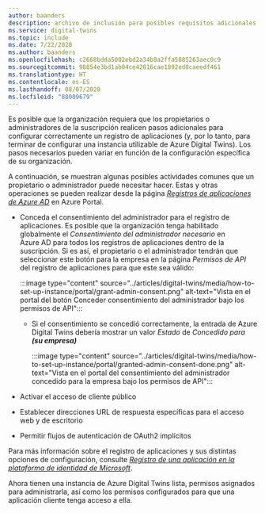 ```yaml
---
author: baanders
description: archivo de inclusión para posibles requisitos adicionales en la configuración de Azure Digital Twins
ms.service: digital-twins
ms.topic: include
ms.date: 7/22/2020
ms.author: baanders
ms.openlocfilehash: c2668bdda5002ebd2a34b8a2ffa5885263aec0c9
ms.sourcegitcommit: 98854e3bd1ab04ce42816cae1892ed0caeedf461
ms.translationtype: HT
ms.contentlocale: es-ES
ms.lasthandoff: 08/07/2020
ms.locfileid: "88009679"
---
```

Es posible que la organización requiera que los propietarios o administradores de la suscripción realicen pasos adicionales para configurar correctamente un registro de aplicaciones (y, por lo tanto, para terminar de configurar una instancia utilizable de Azure Digital Twins). Los pasos necesarios pueden variar en función de la configuración específica de su organización.

A continuación, se muestran algunas posibles actividades comunes que un propietario o administrador puede necesitar hacer. Estas y otras operaciones se pueden realizar desde la página [*Registros de aplicaciones de Azure AD*](https://portal.azure.com/#blade/Microsoft_AAD_IAM/ActiveDirectoryMenuBlade/RegisteredApps) en Azure Portal.
* Conceda el consentimiento del administrador para el registro de aplicaciones. Es posible que la organización tenga habilitado globalmente el *Consentimiento del administrador necesario* en Azure AD para todos los registros de aplicaciones dentro de la suscripción. Si es así, el propietario o el administrador tendrán que seleccionar este botón para la empresa en la página *Permisos de API* del registro de aplicaciones para que este sea válido:

    :::image type="content" source="../articles/digital-twins/media/how-to-set-up-instance/portal/grant-admin-consent.png" alt-text="Vista en el portal del botón Conceder consentimiento del administrador bajo los permisos de API":::
  - Si el consentimiento se concedió correctamente, la entrada de Azure Digital Twins debería mostrar un valor *Estado* de _Concedido para **(su empresa)**_
   
    :::image type="content" source="../articles/digital-twins/media/how-to-set-up-instance/portal/granted-admin-consent-done.png" alt-text="Vista en el portal del consentimiento del administrador concedido para la empresa bajo los permisos de API":::
* Activar el acceso de cliente público
* Establecer direcciones URL de respuesta específicas para el acceso web y de escritorio
* Permitir flujos de autenticación de OAuth2 implícitos

Para más información sobre el registro de aplicaciones y sus distintas opciones de configuración, consulte [*Registro de una aplicación en la plataforma de identidad de Microsoft*](https://docs.microsoft.com/graph/auth-register-app-v2).

Ahora tienen una instancia de Azure Digital Twins lista, permisos asignados para administrarla, así como los permisos configurados para que una aplicación cliente tenga acceso a ella.
